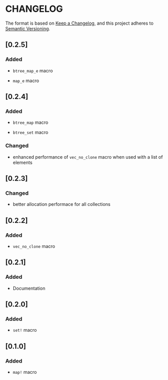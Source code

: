 # CHANGELOG

The format is based on [Keep a Changelog](https://keepachangelog.com/en/1.0.0/),
and this project adheres to [Semantic Versioning](https://semver.org/spec/v2.0.0.html>).


## [0.2.5]

### Added

* `btree_map_e` macro

* `map_e` macro


## [0.2.4]

### Added

* `btree_map` macro

* `btree_set` macro

### Changed

* enhanced performance of `vec_no_clone` macro when used with a
  list of elements


## [0.2.3]

### Changed

* better allocation performace for all collections


## [0.2.2]

### Added

* `vec_no_clone` macro


## [0.2.1]

### Added

* Documentation


## [0.2.0]

### Added

* `set!` macro


## [0.1.0]

### Added

* `map!` macro
